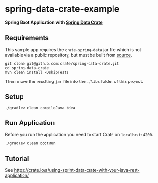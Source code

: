 # spring-data-crate-example

**Spring Boot Application with [Spring Data Crate](https://github.com/crate/spring-data-crate)**

## Requirements

This sample app requires the `crate-spring-data` jar file which is not available
via a public repository, but must be built from
[source](https://github.com/crate/spring-data-crate).

```console
git clone git@github.com:crate/spring-data-crate.git
cd spring-data-crate
mvn clean install -DskipTests
```

Then move the resulting `jar` file into the `./libs` folder of this project.

## Setup

```console
./gradlew clean compileJava idea
```

## Run Application

Before you run the application you need to start Crate on `localhost:4200`.

```console
./gradlew clean bootRun
```

## Tutorial

See https://crate.io/a/using-sprint-data-crate-with-your-java-rest-application/
